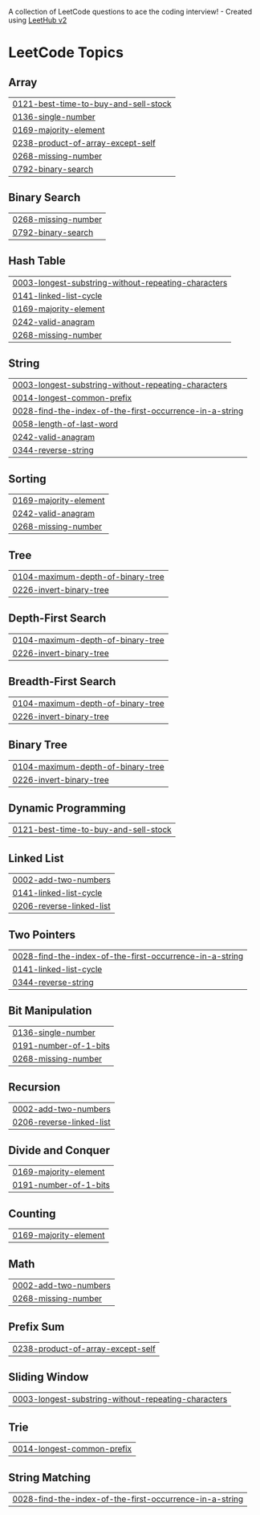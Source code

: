 A collection of LeetCode questions to ace the coding interview! - Created using [LeetHub v2](https://github.com/arunbhardwaj/LeetHub-2.0)
<!---LeetCode Topics Start-->
# LeetCode Topics
## Array
|  |
| ------- |
| [0121-best-time-to-buy-and-sell-stock](https://github.com/MarkBrianK/leethub/tree/master/0121-best-time-to-buy-and-sell-stock) |
| [0136-single-number](https://github.com/MarkBrianK/leethub/tree/master/0136-single-number) |
| [0169-majority-element](https://github.com/MarkBrianK/leethub/tree/master/0169-majority-element) |
| [0238-product-of-array-except-self](https://github.com/MarkBrianK/leethub/tree/master/0238-product-of-array-except-self) |
| [0268-missing-number](https://github.com/MarkBrianK/leethub/tree/master/0268-missing-number) |
| [0792-binary-search](https://github.com/MarkBrianK/leethub/tree/master/0792-binary-search) |
## Binary Search
|  |
| ------- |
| [0268-missing-number](https://github.com/MarkBrianK/leethub/tree/master/0268-missing-number) |
| [0792-binary-search](https://github.com/MarkBrianK/leethub/tree/master/0792-binary-search) |
## Hash Table
|  |
| ------- |
| [0003-longest-substring-without-repeating-characters](https://github.com/MarkBrianK/leethub/tree/master/0003-longest-substring-without-repeating-characters) |
| [0141-linked-list-cycle](https://github.com/MarkBrianK/leethub/tree/master/0141-linked-list-cycle) |
| [0169-majority-element](https://github.com/MarkBrianK/leethub/tree/master/0169-majority-element) |
| [0242-valid-anagram](https://github.com/MarkBrianK/leethub/tree/master/0242-valid-anagram) |
| [0268-missing-number](https://github.com/MarkBrianK/leethub/tree/master/0268-missing-number) |
## String
|  |
| ------- |
| [0003-longest-substring-without-repeating-characters](https://github.com/MarkBrianK/leethub/tree/master/0003-longest-substring-without-repeating-characters) |
| [0014-longest-common-prefix](https://github.com/MarkBrianK/leethub/tree/master/0014-longest-common-prefix) |
| [0028-find-the-index-of-the-first-occurrence-in-a-string](https://github.com/MarkBrianK/leethub/tree/master/0028-find-the-index-of-the-first-occurrence-in-a-string) |
| [0058-length-of-last-word](https://github.com/MarkBrianK/leethub/tree/master/0058-length-of-last-word) |
| [0242-valid-anagram](https://github.com/MarkBrianK/leethub/tree/master/0242-valid-anagram) |
| [0344-reverse-string](https://github.com/MarkBrianK/leethub/tree/master/0344-reverse-string) |
## Sorting
|  |
| ------- |
| [0169-majority-element](https://github.com/MarkBrianK/leethub/tree/master/0169-majority-element) |
| [0242-valid-anagram](https://github.com/MarkBrianK/leethub/tree/master/0242-valid-anagram) |
| [0268-missing-number](https://github.com/MarkBrianK/leethub/tree/master/0268-missing-number) |
## Tree
|  |
| ------- |
| [0104-maximum-depth-of-binary-tree](https://github.com/MarkBrianK/leethub/tree/master/0104-maximum-depth-of-binary-tree) |
| [0226-invert-binary-tree](https://github.com/MarkBrianK/leethub/tree/master/0226-invert-binary-tree) |
## Depth-First Search
|  |
| ------- |
| [0104-maximum-depth-of-binary-tree](https://github.com/MarkBrianK/leethub/tree/master/0104-maximum-depth-of-binary-tree) |
| [0226-invert-binary-tree](https://github.com/MarkBrianK/leethub/tree/master/0226-invert-binary-tree) |
## Breadth-First Search
|  |
| ------- |
| [0104-maximum-depth-of-binary-tree](https://github.com/MarkBrianK/leethub/tree/master/0104-maximum-depth-of-binary-tree) |
| [0226-invert-binary-tree](https://github.com/MarkBrianK/leethub/tree/master/0226-invert-binary-tree) |
## Binary Tree
|  |
| ------- |
| [0104-maximum-depth-of-binary-tree](https://github.com/MarkBrianK/leethub/tree/master/0104-maximum-depth-of-binary-tree) |
| [0226-invert-binary-tree](https://github.com/MarkBrianK/leethub/tree/master/0226-invert-binary-tree) |
## Dynamic Programming
|  |
| ------- |
| [0121-best-time-to-buy-and-sell-stock](https://github.com/MarkBrianK/leethub/tree/master/0121-best-time-to-buy-and-sell-stock) |
## Linked List
|  |
| ------- |
| [0002-add-two-numbers](https://github.com/MarkBrianK/leethub/tree/master/0002-add-two-numbers) |
| [0141-linked-list-cycle](https://github.com/MarkBrianK/leethub/tree/master/0141-linked-list-cycle) |
| [0206-reverse-linked-list](https://github.com/MarkBrianK/leethub/tree/master/0206-reverse-linked-list) |
## Two Pointers
|  |
| ------- |
| [0028-find-the-index-of-the-first-occurrence-in-a-string](https://github.com/MarkBrianK/leethub/tree/master/0028-find-the-index-of-the-first-occurrence-in-a-string) |
| [0141-linked-list-cycle](https://github.com/MarkBrianK/leethub/tree/master/0141-linked-list-cycle) |
| [0344-reverse-string](https://github.com/MarkBrianK/leethub/tree/master/0344-reverse-string) |
## Bit Manipulation
|  |
| ------- |
| [0136-single-number](https://github.com/MarkBrianK/leethub/tree/master/0136-single-number) |
| [0191-number-of-1-bits](https://github.com/MarkBrianK/leethub/tree/master/0191-number-of-1-bits) |
| [0268-missing-number](https://github.com/MarkBrianK/leethub/tree/master/0268-missing-number) |
## Recursion
|  |
| ------- |
| [0002-add-two-numbers](https://github.com/MarkBrianK/leethub/tree/master/0002-add-two-numbers) |
| [0206-reverse-linked-list](https://github.com/MarkBrianK/leethub/tree/master/0206-reverse-linked-list) |
## Divide and Conquer
|  |
| ------- |
| [0169-majority-element](https://github.com/MarkBrianK/leethub/tree/master/0169-majority-element) |
| [0191-number-of-1-bits](https://github.com/MarkBrianK/leethub/tree/master/0191-number-of-1-bits) |
## Counting
|  |
| ------- |
| [0169-majority-element](https://github.com/MarkBrianK/leethub/tree/master/0169-majority-element) |
## Math
|  |
| ------- |
| [0002-add-two-numbers](https://github.com/MarkBrianK/leethub/tree/master/0002-add-two-numbers) |
| [0268-missing-number](https://github.com/MarkBrianK/leethub/tree/master/0268-missing-number) |
## Prefix Sum
|  |
| ------- |
| [0238-product-of-array-except-self](https://github.com/MarkBrianK/leethub/tree/master/0238-product-of-array-except-self) |
## Sliding Window
|  |
| ------- |
| [0003-longest-substring-without-repeating-characters](https://github.com/MarkBrianK/leethub/tree/master/0003-longest-substring-without-repeating-characters) |
## Trie
|  |
| ------- |
| [0014-longest-common-prefix](https://github.com/MarkBrianK/leethub/tree/master/0014-longest-common-prefix) |
## String Matching
|  |
| ------- |
| [0028-find-the-index-of-the-first-occurrence-in-a-string](https://github.com/MarkBrianK/leethub/tree/master/0028-find-the-index-of-the-first-occurrence-in-a-string) |
<!---LeetCode Topics End-->